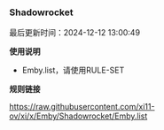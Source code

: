 ### Shadowrocket

最后更新时间：2024-12-12 13:00:49

**使用说明**

- Emby.list，请使用RULE-SET

**规则链接**

https://raw.githubusercontent.com/xi11-ov/xi/x/Emby/Shadowrocket/Emby.list